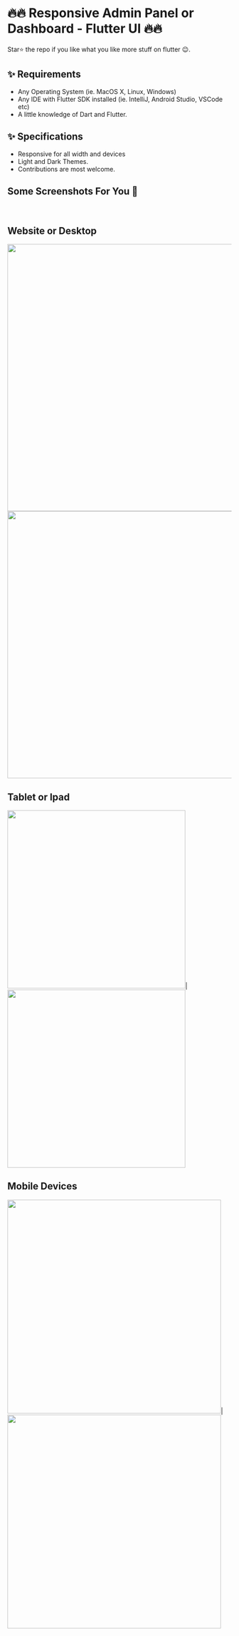 # 🔥🔥 Responsive Admin Panel or Dashboard - Flutter UI 🔥🔥 

Star⭐ the repo if you like what you like more stuff on flutter 😉.

## ✨ Requirements
* Any Operating System (ie. MacOS X, Linux, Windows)
* Any IDE with Flutter SDK installed (ie. IntelliJ, Android Studio, VSCode etc)
* A little knowledge of Dart and Flutter.

## ✨ Specifications
* Responsive for all width and devices
* Light and Dark Themes.
* Contributions are most welcome.

## Some Screenshots For You 💖
<br>

## Website or Desktop
<img height="600" src="Screenshots/desk_dark.png">
<img height="600" src="Screenshots/desk_light.png">
<br>

## Tablet or Ipad
<img height="400" src="Screenshots/tab_dark.png">|
<img height="400" src="Screenshots/tab_light.png">
<br>

## Mobile Devices
<img height="480px" src="Screenshots/mob_dark.png">|
<img height="480px" src="Screenshots/mob_light.png">
